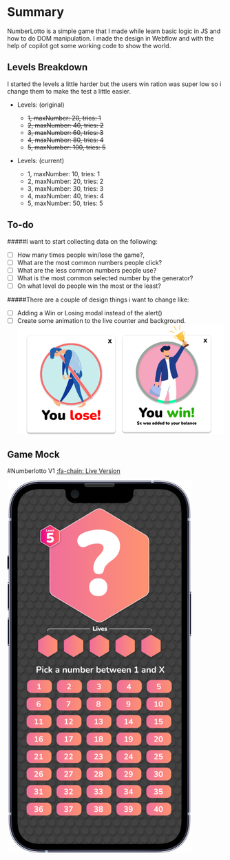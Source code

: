# Summary
NumberLotto is a simple game that I made while learn basic logic in JS and how to do DOM manipulation. I made the design in Webflow and with the help of copilot got some working code to show the world. 

## Levels Breakdown
I started the levels a little harder but the users win ration was super low so i change them to make the test a little easier.
- Levels: (original)
	- ~~1, maxNumber: 20, tries: 1~~
	- ~~2, maxNumber: 40, tries: 2~~
	- ~~3, maxNumber: 60, tries: 3~~
	- ~~4, maxNumber: 80, tries: 4~~
	- ~~5, maxNumber: 100, tries: 5~~

- Levels: (current)
	- 1, maxNumber: 10, tries: 1
	- 2, maxNumber: 20, tries: 2
	- 3, maxNumber: 30, tries: 3
	- 4, maxNumber: 40, tries: 4
	- 5, maxNumber: 50, tries: 5

## To-do
 #####I want to start collecting data on the following:
- [ ] How many times people win/lose the game?, 
- [ ] What are the most common numbers people click?
- [ ] What are the less common numbers people use?
- [ ] What is the most common selected number by the generator?
- [ ] On what level do people win the most or the least?

#####There are a couple of design things i want to change like: 
- [ ] Adding a Win or Losing modal instead of the alert()
- [ ] Create some animation to the live counter and background.
[![Modal](https://github.com/INVLLC/NumberlottoV2/blob/main/images/Number%20modals.png?raw=true "Modal")](https://github.com/INVLLC/NumberlottoV2/blob/main/images/Number%20modals.png?raw=true "Modal")

## Game Mock
#Numberlotto V1
[:fa-chain: Live Version](http://http://numberlottov2.invisionnaire.com/ "Live Version")

[![Mock](https://github.com/INVLLC/NumberlottoV2/blob/main/images/Number%20lotto%20on%20phone%20mock.png?raw=true "Mock")](https://github.com/INVLLC/NumberlottoV2/blob/main/images/Number%20lotto%20on%20phone%20mock.png?raw=true "Mock")